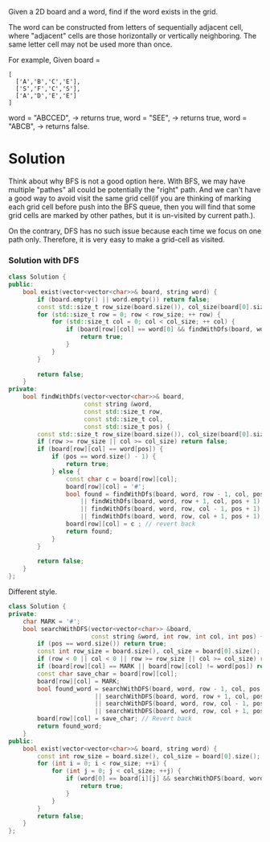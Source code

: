 Given a 2D board and a word, find if the word exists in the grid.

The word can be constructed from letters of sequentially adjacent cell, where "adjacent" cells are those horizontally or vertically neighboring. The same letter cell may not be used more than once.

For example,
Given board =
  
```
[
  ['A','B','C','E'],
  ['S','F','C','S'],
  ['A','D','E','E']
]
```

word = "ABCCED", -> returns true,
word = "SEE", -> returns true,
word = "ABCB", -> returns false.
  
# Solution

Think about why BFS is not a good option here. With BFS, we may have multiple "pathes" all could be potentially the "right" path. And we can't have a good way to avoid visit the same grid cell(if you are thinking of marking each grid cell before push into the BFS queue, then you will find that some grid cells are marked by other pathes, but it is un-visited by current path.).

On the contrary, DFS has no such issue because each time we focus on one path only. Therefore, it is very easy to make a grid-cell as visited.

### Solution with DFS

```cpp
class Solution {
public:
    bool exist(vector<vector<char>>& board, string word) {
        if (board.empty() || word.empty()) return false;       
        const std::size_t row_size(board.size()), col_size(board[0].size());
        for (std::size_t row = 0; row < row_size; ++ row) {
            for (std::size_t col = 0; col < col_size; ++ col) {
                if (board[row][col] == word[0] && findWithDfs(board, word, row, col, 0)) {
                    return true;
                }
            }
        }
        
        return false;
    }
private:
    bool findWithDfs(vector<vector<char>>& board, 
                     const string &word,
                     const std::size_t row,
                     const std::size_t col,
                     const std::size_t pos) {
        const std::size_t row_size(board.size()), col_size(board[0].size());
        if (row >= row_size || col >= col_size) return false;
        if (board[row][col] == word[pos]) {
            if (pos == word.size() - 1) {
                return true;
            } else {
                const char c = board[row][col];
                board[row][col] = '#';
                bool found = findWithDfs(board, word, row - 1, col, pos + 1)
                    || findWithDfs(board, word, row + 1, col, pos + 1)
                    || findWithDfs(board, word, row, col - 1, pos + 1)
                    || findWithDfs(board, word, row, col + 1, pos + 1);
                board[row][col] = c ; // revert back
                return found;
            }
        } 
        
        return false;
    }
};
```

Different style.

```cpp
class Solution {
private:
    char MARK = '#'; 
    bool searchWithDFS(vector<vector<char>> &board, 
                       const string &word, int row, int col, int pos) {
        if (pos == word.size()) return true;
        const int row_size = board.size(), col_size = board[0].size();
        if (row < 0 || col < 0 || row >= row_size || col >= col_size) return false;
        if (board[row][col] == MARK || board[row][col] != word[pos]) return false;
        const char save_char = board[row][col];
        board[row][col] = MARK;
        bool found_word = searchWithDFS(board, word, row - 1, col, pos + 1)
                        || searchWithDFS(board, word, row + 1, col, pos + 1)
                        || searchWithDFS(board, word, row, col - 1, pos + 1)
                        || searchWithDFS(board, word, row, col + 1, pos + 1);
        board[row][col] = save_char; // Revert back
        return found_word;
    }
public:
    bool exist(vector<vector<char>>& board, string word) {
        const int row_size = board.size(), col_size = board[0].size();
        for (int i = 0; i < row_size; ++i) {
            for (int j = 0; j < col_size; ++j) {
                if (word[0] == board[i][j] && searchWithDFS(board, word, i, j, 0)) {
                    return true;
                }
            }
        }
        return false;
    }
};
```
